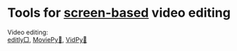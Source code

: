 
# Tools for [screen-based](https://trendless.tech/screen/) video editing

Video editing:  
[editly□](https://github.com/mifi/editly),
[MoviePy🐍](https://zulko.github.io/moviepy/),
[VidPy🐍](https://antiboredom.github.io/vidpy/)

